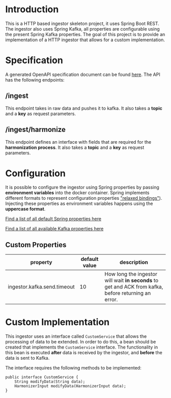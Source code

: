 # Introduction

This is a HTTP based ingestor skeleton project, it uses Spring Boot REST. The ingestor also uses Spring Kafka, all properties are configurable using the present Spring Kafka properties. The goal of this project is to provide an implementation of a HTTP ingestor that allows for a custom implementation.

# Specification

A generated OpenAPI specification document can be found [here](bigg-ingestor-openapi.json). The API has the following endpoints:

## /ingest

This endpoint takes in raw data and pushes it to kafka. It also takes a **topic** and a **key** as request parameters.

## /ingest/harmonize

This endpoint defines an interface with fields that are required for the **harmonization process**. It also takes a **topic** and a **key** as request parameters.


# Configuration

It is possible to configure the ingestor using Spring properties by passing **environment variables** into the docker container. Spring implements different formats to represent configuration properties ["relaxed bindings"](https://docs.spring.io/spring-boot/docs/2.0.x/reference/html/boot-features-external-config.html#boot-features-external-config-relaxed-binding)). Injecting these properties as environment variables happens using the **uppercase format**.

[Find a list of all default Spring properties here](https://docs.spring.io/spring-boot/docs/current/reference/html/application-properties.html)

[Find a list of all available Kafka properties here](https://gist.github.com/geunho/77f3f9a112ea327457353aa407328771)

## Custom Properties

|property|default value|description|
|-|-|-|
|ingestor.kafka.send.timeout|10|How long the ingestor will wait **in seconds** to get and ACK from kafka, before returning an error.|

# Custom Implementation

This ingestor uses an interface called `CustomService` that allows the processing of data to be extended. In order to do this, a bean should be created that implements the `CustomService` interface. The functionality in this bean is executed **after** data is received by the ingestor, and **before** the data is sent to Kafka.

The interface requires the following methods to be implemented:

```
public interface CustomService {
    String modifyData(String data);
    HarmonizerInput modifyData(HarmonizerInput data);
}
```
